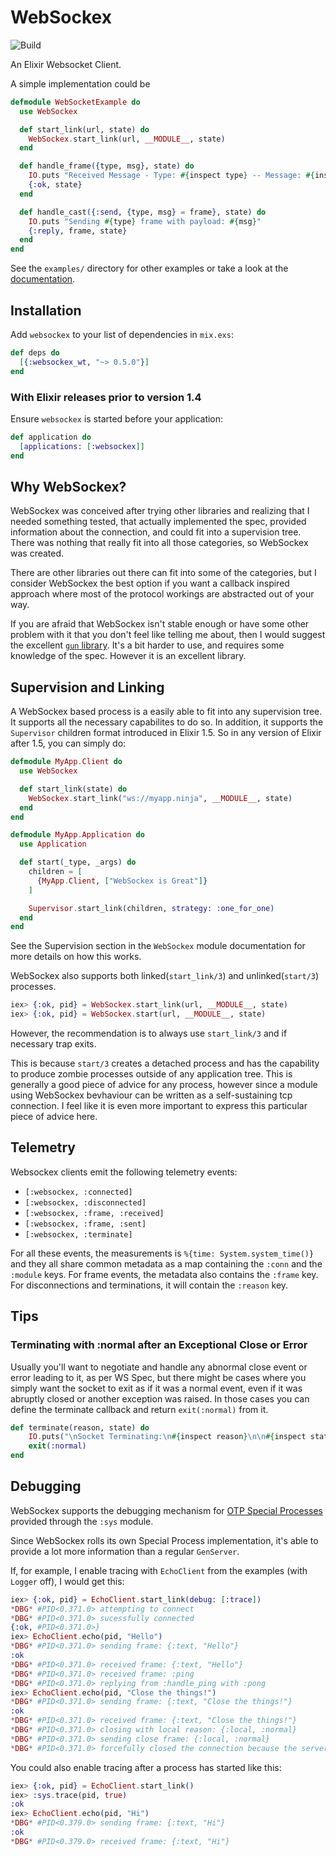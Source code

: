 # WebSockex

![Build](https://github.com/dominicletz/websockex/actions/workflows/ci.yml/badge.svg)

An Elixir Websocket Client.

A simple implementation could be

```elixir
defmodule WebSocketExample do
  use WebSockex

  def start_link(url, state) do
    WebSockex.start_link(url, __MODULE__, state)
  end

  def handle_frame({type, msg}, state) do
    IO.puts "Received Message - Type: #{inspect type} -- Message: #{inspect msg}"
    {:ok, state}
  end

  def handle_cast({:send, {type, msg} = frame}, state) do
    IO.puts "Sending #{type} frame with payload: #{msg}"
    {:reply, frame, state}
  end
end
```

See the `examples/` directory for other examples or take a look at the [documentation][docs].

## Installation

Add `websockex` to your list of dependencies in `mix.exs`:

```elixir
def deps do
  [{:websockex_wt, "~> 0.5.0"}]
end
```

### With Elixir releases prior to version  1.4

Ensure `websockex` is started before your application:

```elixir
def application do
  [applications: [:websockex]]
end
```

## Why WebSockex?

WebSockex was conceived after trying other libraries and realizing that I needed something tested, that actually
implemented the spec, provided information about the connection, and could fit into a supervision tree. There was
nothing that really fit into all those categories, so WebSockex was created.

There are other libraries out there can fit into some of the categories, but I consider WebSockex the best option if
you want a callback inspired approach where most of the protocol workings are abstracted out of your way.

If you are afraid that WebSockex isn't stable enough or have some other problem with it that you don't feel like
telling me about, then I would suggest the excellent [`gun` library][gun_hex]. It's a bit harder to use, and requires
some knowledge of the spec. However it is an excellent library.

[gun_hex]: https://hex.pm/packages/gun

## Supervision and Linking

A WebSockex based process is a easily able to fit into any supervision tree. It supports all the necessary capabilites
to do so. In addition, it supports the `Supervisor` children format introduced in Elixir 1.5. So in any version of
Elixir after 1.5, you can simply do:

```elixir
defmodule MyApp.Client do
  use WebSockex

  def start_link(state) do
    WebSockex.start_link("ws://myapp.ninja", __MODULE__, state)
  end
end

defmodule MyApp.Application do
  use Application

  def start(_type, _args) do
    children = [
      {MyApp.Client, ["WebSockex is Great"]}
    ]

    Supervisor.start_link(children, strategy: :one_for_one)
  end
end
```

See the Supervision section in the `WebSockex` module documentation for more details on how this works.

WebSockex also supports both linked(`start_link/3`) and unlinked(`start/3`) processes.

```elixir
iex> {:ok, pid} = WebSockex.start_link(url, __MODULE__, state)
iex> {:ok, pid} = WebSockex.start(url, __MODULE__, state)
```

However, the recommendation is to always use `start_link/3` and if necessary trap exits.

This is because `start/3` creates a detached process and has the capability to produce zombie processes outside of any
application tree. This is generally a good piece of advice for any process, however since a module using WebSockex
bevhaviour can be written as a self-sustaining tcp connection. I feel like it is even more important to express this
particular piece of advice here.

## Telemetry

Websockex clients emit the following telemetry events:

* `[:websockex, :connected]`
* `[:websockex, :disconnected]`
* `[:websockex, :frame, :received]`
* `[:websockex, :frame, :sent]`
* `[:websockex, :terminate]`

For all these events, the measurements is `%{time: System.system_time()}` and they all share common metadata as a map containing the `:conn` and the `:module` keys. For frame events, the metadata also contains the `:frame` key. For disconnections and terminations, it will contain the `:reason` key. 


## Tips
### Terminating with :normal after an Exceptional Close or Error

Usually you'll want to negotiate and handle any abnormal close event or error leading to it, as per WS Spec, but there might be cases where you simply want the socket to exit as if it was a normal event, even if it was abruptly closed or another exception was raised. In those cases you can define the terminate callback and return `exit(:normal)` from it.
```elixir
def terminate(reason, state) do
    IO.puts("\nSocket Terminating:\n#{inspect reason}\n\n#{inspect state}\n")
    exit(:normal)
end
```

## Debugging

WebSockex supports the debugging mechanism for [OTP Special Processes][special_process] provided through the `:sys` module.

Since WebSockex rolls its own Special Process implementation, it's able to provide a lot more information than a regular
`GenServer`.

If, for example, I enable tracing with `EchoClient` from the examples (with `Logger` off), I would get this:

```elixir
iex> {:ok, pid} = EchoClient.start_link(debug: [:trace])
*DBG* #PID<0.371.0> attempting to connect
*DBG* #PID<0.371.0> sucessfully connected
{:ok, #PID<0.371.0>}
iex> EchoClient.echo(pid, "Hello")
*DBG* #PID<0.371.0> sending frame: {:text, "Hello"}
:ok
*DBG* #PID<0.371.0> received frame: {:text, "Hello"}
*DBG* #PID<0.371.0> received frame: :ping
*DBG* #PID<0.371.0> replying from :handle_ping with :pong
iex> EchoClient.echo(pid, "Close the things!")
*DBG* #PID<0.371.0> sending frame: {:text, "Close the things!"}
:ok
*DBG* #PID<0.371.0> received frame: {:text, "Close the things!"}
*DBG* #PID<0.371.0> closing with local reason: {:local, :normal}
*DBG* #PID<0.371.0> sending close frame: {:local, :normal}
*DBG* #PID<0.371.0> forcefully closed the connection because the server was taking too long close
```

You could also enable tracing after a process has started like this:

```elixir
iex> {:ok, pid} = EchoClient.start_link()
iex> :sys.trace(pid, true)
:ok
iex> EchoClient.echo(pid, "Hi")
*DBG* #PID<0.379.0> sending frame: {:text, "Hi"}
:ok
*DBG* #PID<0.379.0> received frame: {:text, "Hi"}
```

[special_process]: http://erlang.org/doc/design_principles/spec_proc.html
[docs]: https://hexdocs.pm/websockex
